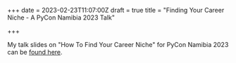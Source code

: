 +++
date = 2023-02-23T11:07:00Z
draft = true
title = "Finding Your Career Niche - A PyCon Namibia 2023 Talk"

+++

My talk slides on "How To Find Your Career Niche" for PyCon Namibia 2023
can be [found here](https://www.canva.com/design/DAFbVWjPugY/mAcGiQ2rPa-3yc3FRrbcAQ/view).
